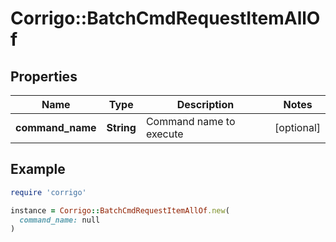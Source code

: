 # Corrigo::BatchCmdRequestItemAllOf

## Properties

| Name | Type | Description | Notes |
| ---- | ---- | ----------- | ----- |
| **command_name** | **String** | Command name to execute | [optional] |

## Example

```ruby
require 'corrigo'

instance = Corrigo::BatchCmdRequestItemAllOf.new(
  command_name: null
)
```

